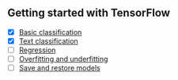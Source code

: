 ## Getting started with TensorFlow
- [x] [Basic classification](https://www.tensorflow.org/tutorials/keras/basic_classification)
- [x] [Text classification](https://www.tensorflow.org/tutorials/keras/basic_text_classification)
- [ ] [Regression](https://www.tensorflow.org/tutorials/keras/basic_regression)
- [ ] [Overfitting and underfitting](https://www.tensorflow.org/tutorials/keras/overfit_and_underfit)
- [ ] [Save and restore models](https://www.tensorflow.org/tutorials/keras/save_and_restore_models)